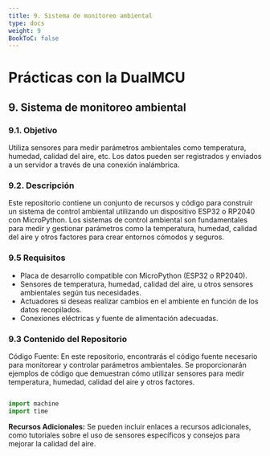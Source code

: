 ```yaml
---
title: 9. Sistema de monitoreo ambiental
type: docs
weight: 9
BookToC: false
---
```


# Prácticas con la DualMCU

## 9. Sistema de monitoreo ambiental
### 9.1. Objetivo
Utiliza sensores para medir parámetros ambientales como
temperatura, humedad, calidad del aire, etc. Los datos pueden ser registrados y enviados a un servidor
a través de una conexión inalámbrica.

### 9.2. Descripción
Este repositorio contiene un conjunto de recursos y código para construir un sistema de control ambiental utilizando un dispositivo ESP32 o RP2040 con MicroPython. Los sistemas de control ambiental son fundamentales para medir y gestionar parámetros como la temperatura, humedad, calidad del aire y otros factores para crear entornos cómodos y seguros.

### 9.5 Requisitos
+ Placa de desarrollo compatible con MicroPython (ESP32 o RP2040).
+ Sensores de temperatura, humedad, calidad del aire, u otros sensores ambientales según tus necesidades.
+ Actuadores si deseas realizar cambios en el ambiente en función de los datos recopilados.
+ Conexiones eléctricas y fuente de alimentación adecuadas.


### 9.3 Contenido del Repositorio
Código Fuente: En este repositorio, encontrarás el código fuente necesario para monitorear y controlar parámetros ambientales. Se proporcionarán ejemplos de código que demuestran cómo utilizar sensores para medir temperatura, humedad, calidad del aire y otros factores.

```python

import machine
import time


```




**Recursos Adicionales:** Se pueden incluir enlaces a recursos adicionales, como tutoriales sobre el uso de sensores específicos y consejos para mejorar la calidad del aire.


